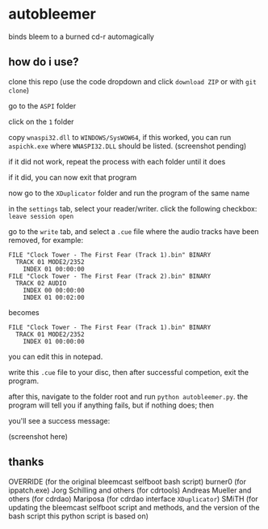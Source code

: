 # autobleemer
binds bleem to a burned cd-r automagically

## how do i use?
clone this repo (use the code dropdown and click `download ZIP` or with `git clone`)

go to the `ASPI` folder

click on the `1` folder

copy `wnaspi32.dll` to `WINDOWS/SysWOW64`, if this worked, you can run `aspichk.exe` where `WNASPI32.DLL` should be listed. (screenshot pending)

if it did not work, repeat the process with each folder until it does

if it did, you can now exit that program

now go to the `XDuplicator` folder and run the program of the same name

in the `settings` tab, select your reader/writer. click the following checkbox: `leave session open`

go to the `write` tab, and select a `.cue` file where the audio tracks have been removed, for example:
```
FILE "Clock Tower - The First Fear (Track 1).bin" BINARY
  TRACK 01 MODE2/2352
    INDEX 01 00:00:00
FILE "Clock Tower - The First Fear (Track 2).bin" BINARY
  TRACK 02 AUDIO
    INDEX 00 00:00:00
    INDEX 01 00:02:00
```
becomes
```
FILE "Clock Tower - The First Fear (Track 1).bin" BINARY
  TRACK 01 MODE2/2352
    INDEX 01 00:00:00
```
you can edit this in notepad.

write this `.cue` file to your disc, then after successful competion, exit the program.

after this, navigate to the folder root and run `python autobleemer.py`. the program will tell you if anything fails, but if nothing does; then 

you'll see a success message:

(screenshot here)

## thanks
OVERRIDE (for the original bleemcast selfboot bash script)
burner0 (for ippatch.exe)
Jorg Schilling and others (for cdrtools)
Andreas Mueller and others (for cdrdao)
Mariposa (for cdrdao interface `XDuplicator`)
SMiTH (for updating the bleemcast selfboot script and methods, and the version of the bash script this python script is based on)
